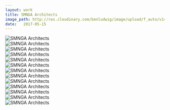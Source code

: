 ```yaml
---
layout: work
title: SMNGA Architects
image_path: http://res.cloudinary.com/benludwig/image/upload/f_auto/v1497727852/smnga-03-federico_uljq1s.jpg
date:   2017-05-15
---
```

<div class="grid-container">
<div class="grid">
<div class="grid-sizer"></div>
<div class="grid-item">
<img src="http://res.cloudinary.com/benludwig/image/upload/f_auto/v1497728081/smnga-29-case-studies-animated_mu3qwl.gif" alt="SMNGA Architects">
</div>
<div class="grid-item">
<img src="http://res.cloudinary.com/benludwig/image/upload/f_auto/v1497727990/smnga-28-case-studies-mobile_ngf0pt.jpg" alt="SMNGA Architects">
</div>
<div class="grid-item">
<img src="http://res.cloudinary.com/benludwig/image/upload/f_auto/v1497727903/smnga-27-nav_tqts2n.gif" alt="SMNGA Architects">
</div>
<div class="grid-item">
<img src="http://res.cloudinary.com/benludwig/image/upload/f_auto/v1497727897/smnga-16-skinner_fwjjfo.jpg" alt="SMNGA Architects">
</div>
<div class="grid-item">
<img src="http://res.cloudinary.com/benludwig/image/upload/f_auto/v1497727890/smnga-15-federico_poodrv.jpg" alt="SMNGA Architects">
</div>
<div class="grid-item">
<img src="http://res.cloudinary.com/benludwig/image/upload/f_auto/v1497727885/smnga-13-front_qhgtna.jpg" alt="SMNGA Architects">
</div>
<div class="grid-item">
<img src="http://res.cloudinary.com/benludwig/image/upload/f_auto/v1497727880/smnga-12-green_agodhw.jpg" alt="SMNGA Architects">
</div>
<div class="grid-item">
<img src="http://res.cloudinary.com/benludwig/image/upload/f_auto/v1497727868/smnga-10-search_tjdvtv.jpg" alt="SMNGA Architects">
</div>
<div class="grid-item">
<img src="http://res.cloudinary.com/benludwig/image/upload/f_auto/v1497734523/smnga-08-sketch_ibx2bu.jpg" alt="SMNGA Architects">
</div>
<div class="grid-item">
<img src="http://res.cloudinary.com/benludwig/image/upload/f_auto/v1497727852/smnga-03-federico_uljq1s.jpg" alt="SMNGA Architects">
</div>
<div class="grid-item">
<img src="http://res.cloudinary.com/benludwig/image/upload/f_auto/v1497727841/smnga-02-case-study_rj1cot.jpg" alt="SMNGA Architects">
</div>
<div class="grid-item">
<img src="http://res.cloudinary.com/benludwig/image/upload/f_auto/v1497727835/smnga-01-home_mucwfr.jpg" alt="SMNGA Architects">
</div>
<div class="grid-item">
<img src="http://res.cloudinary.com/benludwig/image/upload/f_auto/v1497727823/smnga-01-about-us_xbasoe.jpg" alt="SMNGA Architects">
</div>
</div>
</div>
